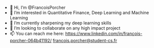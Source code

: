 - 👋 Hi, I’m @FrancoisPorcher
- 👀 I’m interested in Quantitative Finance, Deep Learning and Machine Learning
- 🌱 I’m currently sharpening my deep learning skills
- 💞️ I’m looking to collaborate on any high impact project
- 📫 You can reach me here: 
https://www.linkedin.com/in/françois-porcher-064b41192/
francois.porcher@student-cs.fr

<!---
FrancoisPorcher/FrancoisPorcher is a ✨ special ✨ repository because its `README.md` (this file) appears on your GitHub profile.
You can click the Preview link to take a look at your changes.
--->
